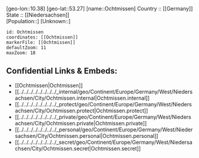 ﻿---
location: [53.27,10.38] 
mapzoom: [7,12] 
mapmarker: city 
type: City
tags:
- geo/City


SpocWebEntityId: 33056
isDeleted: false
confidential: public

---
[geo-lon::10.38] 
[geo-lat::53.27] 
[name::Ochtmissen] 
Country :: [[Germany]]  
State :: [[Niedersachsen]]  
[Population::] 
[Unknown::] 


```leaflet
id: Ochtmissen
coordinates: [[Ochtmissen]] 
markerFile: [[Ochtmissen]] 
defaultZoom: 11 
maxZoom: 18
```


## Confidential Links & Embeds: 
- [[Ochtmissen|Ochtmissen]]  
- [[../../../../../../../../_internal/geo/Continent/Europe/Germany/West/Niedersachsen/City/Ochtmissen.internal|Ochtmissen.internal]] 
- [[../../../../../../../../_protect/geo/Continent/Europe/Germany/West/Niedersachsen/City/Ochtmissen.protect|Ochtmissen.protect]] 
- [[../../../../../../../../_private/geo/Continent/Europe/Germany/West/Niedersachsen/City/Ochtmissen.private|Ochtmissen.private]] 
- [[../../../../../../../../_personal/geo/Continent/Europe/Germany/West/Niedersachsen/City/Ochtmissen.personal|Ochtmissen.personal]] 
- [[../../../../../../../../_secret/geo/Continent/Europe/Germany/West/Niedersachsen/City/Ochtmissen.secret|Ochtmissen.secret]] 
